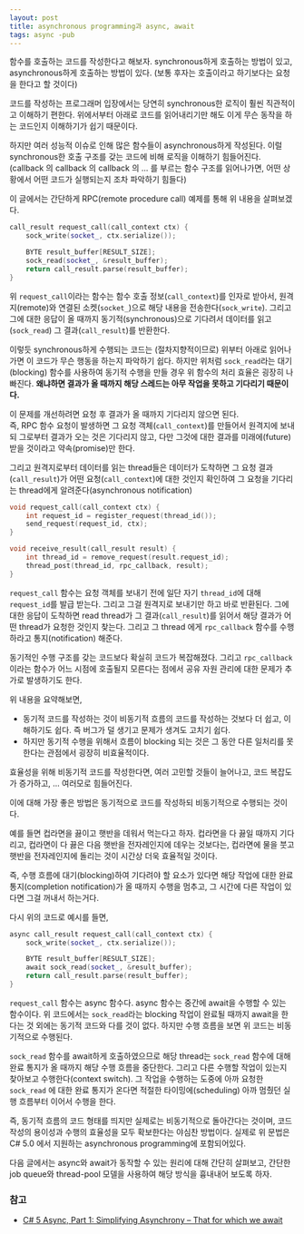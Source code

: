 ```yaml
---
layout: post
title: asynchronous programming과 async, await
tags: async -pub
---
```


함수를 호출하는 코드를 작성한다고 해보자. synchronous하게 호출하는 방법이 있고, asynchronous하게 호출하는 방법이 있다. (보통 후자는 호출이라고 하기보다는 요청을 한다고 할 것이다)

코드를 작성하는 프로그래머 입장에서는 당연히 synchronous한 로직이 훨씬 직관적이고 이해하기 편한다. 위에서부터 아래로 코드를 읽어내리기만 해도 이게 무슨 동작을 하는 코드인지 이해하기가 쉽기 때문이다.

하지만 여러 성능적 이슈로 인해 많은 함수들이 asynchronous하게 작성된다. 이럴 synchronous한 호출 구조를 갖는 코드에 비해 로직을 이해하기 힘들어진다. (callback 의 callback 의 callback 의 ... 를 부르는 함수 구조를 읽어나가면, 어떤 상황에서 어떤 코드가 실행되는지 조차 파악하기 힘들다)

이 글에서는 간단하게 RPC(remote procedure call) 예제를 통해 위 내용을 살펴보겠다.

```cpp
call_result request_call(call_context ctx) {
    sock_write(socket_, ctx.serialize());

    BYTE result_buffer[RESULT_SIZE];
    sock_read(socket_, &result_buffer);
    return call_result.parse(result_buffer);
}
```

위 `request_call`이라는 함수는 함수 호출 정보(`call_context`)를 인자로 받아서, 원격지(remote)와 연결된 소켓(`socket_`)으로 해당 내용을 전송한다(`sock_write`). 그리고 그에 대한 응답이 올 때까지 동기적(synchronous)으로 기다려서 데이터를 읽고(`sock_read`) 그 결과(`call_result`)를 반환한다.

이렇듯 synchronous하게 수행되는 코드는 (절차지향적이므로) 위부터 아래로 읽어나가면 이 코드가 무슨 행동을 하는지 파악하기 쉽다. 하지만 위처럼 `sock_read`라는 대기(blocking) 함수를 사용하여 동기적 수행을 만들 경우 위 함수의 처리 효율은 굉장히 나빠진다. **왜냐하면 결과가 올 때까지 해당 스레드는 아무 작업을 못하고 기다리기 때문이다.**


이 문제를 개선하려면 요청 후 결과가 올 때까지 기다리지 않으면 된다.  
즉, RPC 함수 요청이 발생하면 그 요청 객체(`call_context`)를 만들어서 원격지에 보내되 그로부터 결과가 오는 것은 기다리지 않고, 다만 그것에 대한 결과를 미래에(future) 받을 것이라고 약속(promise)만 한다.

그리고 원격지로부터 데이터를 읽는 thread들은 데이터가 도착하면 그 요청 결과(`call_result`)가 어떤 요청(`call_context`)에 대한 것인지 확인하여 그 요청을 기다리는 thread에게 알려준다(asynchronous notification)

```cpp
void request_call(call_context ctx) {
    int request_id = register_request(thread_id());
    send_request(request_id, ctx);
}

void receive_result(call_result result) {
    int thread_id = remove_request(result.request_id);
    thread_post(thread_id, rpc_callback, result);
}
```

`request_call` 함수는 요청 객체를 보내기 전에 일단 자기 `thread_id`에 대해 `request_id`를 발급 받는다. 그리고 그걸 원격지로 보내기만 하고 바로 반환된다. 그에 대한 응답이 도착하면 read thread가 그 결과(`call_result`)를 읽어서 해당 결과가 어떤 thread가 요청한 것인지 찾는다. 그리고 그 thread 에게 `rpc_callback` 함수를 수행하라고 통지(notification) 해준다.

동기적인 수행 구조를 갖는 코드보다 확실히 코드가 복잡해졌다. 그리고 `rpc_callback` 이라는 함수가 어느 시점에 호출될지 모른다는 점에서 공유 자원 관리에 대한 문제가 추가로 발생하기도 한다.


위 내용을 요약해보면,

* 동기적 코드를 작성하는 것이 비동기적 흐름의 코드를 작성하는 것보다 더 쉽고, 이해하기도 쉽다. 즉 버그가 덜 생기고 문제가 생겨도 고치기 쉽다.
* 하지만 동기적 수행을 위해서 흐름이 blocking 되는 것은 그 동안 다른 일처리를 못한다는 관점에서 굉장히 비효율적이다.

효율성을 위해 비동기적 코드를 작성한다면, 여러 고민할 것들이 늘어나고, 코드 복잡도가 증가하고, ... 여러모로 힘들어진다.


이에 대해 가장 좋은 방법은 동기적으로 코드를 작성하되 비동기적으로 수행되는 것이다.

예를 들면 컵라면을 끓이고 햇반을 데워서 먹는다고 하자. 컵라면을 다 끓일 때까지 기다리고, 컵라면이 다 끓은 다음 햇반을 전자레인지에 데우는 것보다는, 컵라면에 물을 붓고 햇반을 전자레인지에 돌리는 것이 시간상 더욱 효율적일 것이다.

즉, 수행 흐름에 대기(blocking)하여 기다려야 할 요소가 있다면 해당 작업에 대한 완료 통지(completion notification)가 올 때까지 수행을 멈추고, 그 시간에 다른 작업이 있다면 그걸 꺼내서 하는거다.

다시 위의 코드로 예시를 들면,

```cpp
async call_result request_call(call_context ctx) {
    sock_write(socket_, ctx.serialize());

    BYTE result_buffer[RESULT_SIZE];
    await sock_read(socket_, &result_buffer);
    return call_result.parse(result_buffer);
}
```

`request_call` 함수는 async 함수다. async 함수는 중간에 await을 수행할 수 있는 함수이다. 위 코드에서는 `sock_read`라는 blocking 작업이 완료될 때까지 await을 한다는 것 외에는 동기적 코드와 다를 것이 없다. 하지만 수행 흐름을 보면 위 코드는 비동기적으로 수행된다.

`sock_read` 함수를 await하게 호출하였으므로 해당 thread는 `sock_read` 함수에 대해 완료 통지가 올 때까지 해당 수행 흐름을 중단한다. 그리고 다른 수행할 작업이 있는지 찾아보고 수행한다(context switch). 그 작업을 수행하는 도중에 아까 요청한 `sock_read` 에 대한 완료 통지가 온다면 적절한 타이밍에(scheduling) 아까 멈췄던 실행 흐름부터 이어서 수행을 한다.

즉, 동기적 흐름의 코드 형태를 띄지만 실제로는 비동기적으로 돌아간다는 것이며, 코드 작성의 용이성과 수행의 효율성을 모두 확보한다는 야심찬 방법이다. 실제로 위 문법은 C# 5.0 에서 지원하는 asynchronous programming에 포함되어있다.


다음 글에서는 async와 await가 동작할 수 있는 원리에 대해 간단히 살펴보고, 간단한 job queue와 thread-pool 모델을 사용하여 해당 방식을 흉내내어 보도록 하자.


### 참고 ###

* [C# 5 Async, Part 1: Simplifying Asynchrony – That for which we await](http://reedcopsey.com/2010/10/28/c-5-async-part-1-simplifying-asynchrony-that-for-which-we-await)